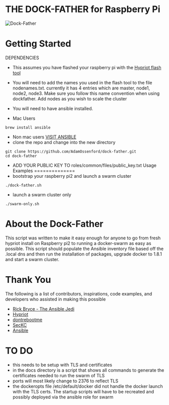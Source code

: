 THE DOCK-FATHER for Raspberry Pi
==================================
![Dock-Father](https://raw.github.com/Adamossenford/dock-father/master/pix/dock-father.png)


Getting Started
===============

DEPENDENCIES

* This assumes you have flashed your raspberry pi with the [Hypriot flash tool](https://github.com/hypriot/flash)

* You will need to add the names you used in the flash tool to the file nodenames.txt.  currently it has 4 entries which are master, node1, node2, node3.  Make sure you follow this name convention when using dockfather.  Add nodes as you wish to scale the cluster

* You will need to have ansible installed.  
* Mac Users
```
brew install ansible
```
* Non mac users [VISIT ANSIBLE](http://docs.ansible.com/ansible/intro_installation.html)
* clone the repo and change into the new directory
```
git clone https://github.com/AdamOssenford/dock-father.git
cd dock-father
```
* ADD YOUR PUBLIC KEY TO roles/common/files/public_key.txt 
Usage Examples
==============
* bootstrap your raspberry pi2 and launch a swarm cluster
```
./dock-father.sh
```
* launch a swarm cluster only
```
./swarm-only.sh
```

About the Dock-Father
==============================
This script was written to make it easy enough for anyone to go from fresh hypriot install on Raspberry pi2 to running a docker-swarm as easy as possible.  This script should populate the Ansible inventory file based off the .local dns and then run the installation of packages, upgrade docker to 1.8.1 and start a swarm cluster.  

Thank You 
=========
The following is a list of contributors, inspirations, code examples, and developers who assisted in making this possible

* [Rick Bryce - The Ansible Jedi](http://www.github.com/dicbob)
* [Hypriot](http://blog.hypriot.com)
* [dontrebootme](http://www.github.com/dontrebootme)
* [SecKC](http://www.seckc.org)
* [Ansible](http://www.ansible.com)

TO DO
=======
* this needs to be setup with TLS and certificates
* in the docs directory is a script that shows all commands to generate the certificates needed to run the swarm of TLS
* ports will most likely change to 2376 to reflect TLS
* the dockeropts file /etc/default/docker did not handle the docker launch with the TLS certs.  The startup scripts will have to be recreated and possibly deployed via the ansible role for swarm
